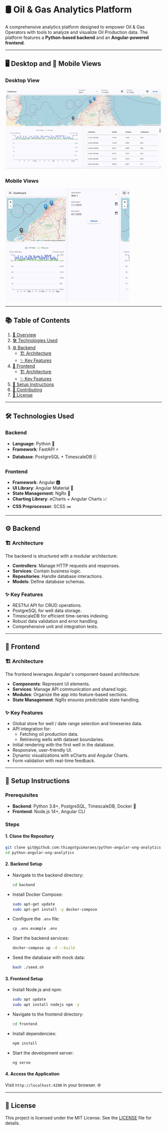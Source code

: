 # 🛢️ Oil & Gas Analytics Platform

A comprehensive analytics platform designed to empower Oil & Gas Operators with tools to analyze and visualize Oil Production data. The platform features a **Python-based backend** and an **Angular-powered frontend**.

---

## 🖥️ Desktop and 📱 Mobile Views

### Desktop View
![Dashboard Desktop](assets/images/dashboard-desktop.png)

### Mobile Views
<div style="display: flex;">
    <!-- <div style="width: 45%; width:200px; margin-right:20px;">  -->
        <!-- <h4>📊 Dashboard</h4> -->
        <img src="assets/images/dashboard-mobile.png" alt="Dashboard Mobile"  width="200">
    <!-- </div> -->
    <!-- <div style="width: 45%; width:200px;"> -->
        <!-- <h4>🎛️ Filters</h4> -->
        <img src="assets/images/dashboard-mobile-drawer.png" alt="Dashboard Mobile Drawer"  width="200">
    <!-- </div> -->
</div>

---

## 📚 Table of Contents
1. [📖 Overview](#overview)
2. [🛠️ Technologies Used](#technologies-used)
3. [⚙️ Backend](#backend)
   - [🏗️ Architecture](#architecture)
   - [✨ Key Features](#key-features)
4. [🎨 Frontend](#frontend)
   - [🏗️ Architecture](#architecture-1)
   - [✨ Key Features](#key-features-1)
5. [🚀 Setup Instructions](#setup-instructions)
6. [🤝 Contributing](#contributing)
7. [📜 License](#license)

---

## 🛠️ Technologies Used

### Backend
- **Language**: Python 🐍
- **Framework**: FastAPI ⚡
- **Database**: PostgreSQL + TimescaleDB 🗄️

### Frontend
- **Framework**: Angular 🅰️
- **UI Library**: Angular Material 🎨
- **State Management**: NgRx 🔄
- **Charting Library**: eCharts + Angular Charts 📈
- **CSS Preprocessor**: SCSS ✂️

---

## ⚙️ Backend

### 🏗️ Architecture
The backend is structured with a modular architecture:
- **Controllers**: Manage HTTP requests and responses.
- **Services**: Contain business logic.
- **Repositories**: Handle database interactions.
- **Models**: Define database schemas.

### ✨ Key Features
- RESTful API for CRUD operations.
- PostgreSQL for well data storage.
- TimescaleDB for efficient time-series indexing.
- Robust data validation and error handling.
- Comprehensive unit and integration tests.

---

## 🎨 Frontend

### 🏗️ Architecture
The frontend leverages Angular's component-based architecture:
- **Components**: Represent UI elements.
- **Services**: Manage API communication and shared logic.
- **Modules**: Organize the app into feature-based sections.
- **State Management**: NgRx ensures predictable state handling.

### ✨ Key Features
- Global store for well / date range selection and timeseries data.
- API integration for:
  - Fetching oil production data.
  - Retrieving wells with dataset boundaries.
- Initial rendering with the first well in the database.
- Responsive, user-friendly UI.
- Dynamic visualizations with eCharts and Angular Charts.
- Form validation with real-time feedback.

---

## 🚀 Setup Instructions

### Prerequisites
- **Backend**: Python 3.8+, PostgreSQL, TimescaleDB, Docker 🐳
- **Frontend**: Node.js 14+, Angular CLI

### Steps

#### 1. Clone the Repository
```bash
git clone git@github.com:thiagotguimaraes/python-angular-ong-analytics.git
cd python-angular-ong-analytics
```

#### 2. Backend Setup
- Navigate to the backend directory:
  ```bash
  cd backend
  ```
- Install Docker Compose:
  ```bash
  sudo apt-get update
  sudo apt-get install -y docker-compose
  ```
- Configure the `.env` file:
  ```bash
  cp .env.example .env
  ```
- Start the backend services:
  ```bash
  docker-compose up -d --build
  ```
- Seed the database with mock data:
  ```bash
  bash ./seed.sh
  ```

#### 3. Frontend Setup
- Install Node.js and npm:
  ```bash
  sudo apt update
  sudo apt install nodejs npm -y
  ```
- Navigate to the frontend directory:
  ```bash
  cd frontend
  ```
- Install dependencies:
  ```bash
  npm install
  ```
- Start the development server:
  ```bash
  ng serve
  ```

#### 4. Access the Application
Visit `http://localhost:4200` in your browser. 🌐

---

## 📜 License

This project is licensed under the MIT License. See the [LICENSE](LICENSE) file for details.
